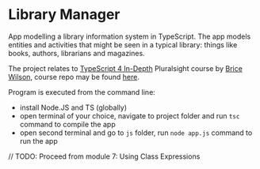 # Library Manager

App modelling a library information system in TypeScript. The app models entities and activities that might be seen in a typical library: things like books, authors, librarians and magazines.

The project relates to [TypeScript 4 In-Depth](https://app.pluralsight.com/library/courses/typescript-4-in-depth/table-of-contents) Pluralsight course by [Brice Wilson](https://app.pluralsight.com/profile/author/brice-wilson), course repo may be found [here](https://github.com/bricewilson/TypeScript-4-in-depth).

Program is executed from the command line:

- install Node.JS and TS (globally)
- open terminal of your choice, navigate to project folder and run `tsc` command to compile the app
- open second terminal and go to `js` folder, run `node app.js` command to run the app

// TODO: Proceed from module 7: Using Class Expressions
